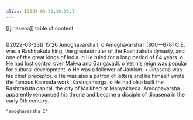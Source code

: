 ```yaml
---
alias: [2022-03-23,15:26,]
---
```

[[jinasena]]
table of content
```toc
```

[[2022-03-23]] 15:26
Amoghavarsha I:
o Amoghavarsha I (800—878) C.E. was a Rashtrakuta king, the greatest ruler of the Rashtrakuta dynasty, and one of the great kings of India.
o He ruled for a long period of 64 years.
o He had lost control over Malwa and Gangavadi.
o Yet his reign was popular for cultural development.
o He was a follower of Jainism.
• Jinasena was his chief preceptor.
o He was also a patron of letters and he himself wrote the famous Kannada work, Kavirajamarga.
o He had also built the Rashtrakuta capital, the city of Malkhed or Manyakheda.
Amoghavarsha apparently renounced his throne and became a disciple of Jinasena in the early 9th century.
```query
"amoghavarsha I"
```